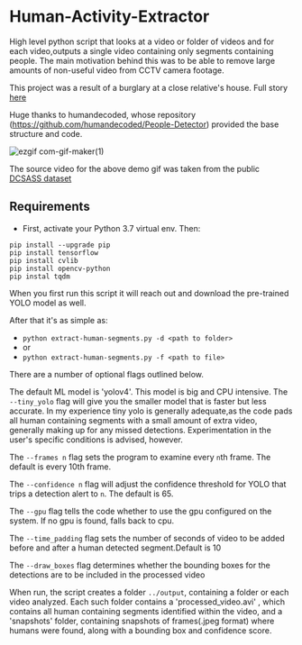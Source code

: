 # Human-Activity-Extractor
High level python script that looks at a video or folder of videos and for each video,outputs a single video containing only segments containing people. The main motivation behind this was to be able to remove large amounts of non-useful video from CCTV camera footage.

This project was a result of a burglary at a close relative's house. Full story [here](https://www.linkedin.com/posts/shailesh-sridhar-441baa156_tldr-there-was-a-burglary-at-a-close-relatives-activity-6798319156354789376-w1hV)

Huge thanks to humandecoded, whose repository (https://github.com/humandecoded/People-Detector) provided the base structure and code.

![ezgif com-gif-maker(1)](https://user-images.githubusercontent.com/29563101/117713270-11e01700-b1f3-11eb-9572-c1ec582666d3.gif)

The source video for the above demo gif was taken from the public [DCSASS dataset](https://www.kaggle.com/mateohervas/dcsass-dataset)

 

## Requirements 
* First, activate your Python 3.7 virtual env.  Then:
```
pip install --upgrade pip
pip install tensorflow
pip install cvlib
pip install opencv-python
pip instal tqdm
```

When you first run this script it will reach out and download the pre-trained YOLO model as well.

After that it's as simple as:
* `python extract-human-segments.py -d <path to folder>`
* or
* `python extract-human-segments.py -f <path to file>`

There are a number of optional flags outlined below.

The default ML model is 'yolov4'. This model is big and CPU intensive. The `--tiny_yolo` flag will give you the smaller model that is faster but less accurate.
In my experience tiny yolo is generally adequate,as the code pads all human containing segments with a small amount of extra video, generally making up for any missed detections. Experimentation in the user's specific conditions is advised, however.


The `--frames n`  flag sets the program to examine every `n`th frame. The default is every 10th frame.

The `--confidence n`  flag will adjust the confidence threshold for YOLO that trips a detection alert to `n`. The default is 65.

The `--gpu` flag tells the code whether to use the gpu configured on the system. If no gpu is found, falls back to cpu.

The `--time_padding` flag sets the number of seconds of video to be added before and after a human detected segment.Default is 10

The `--draw_boxes` flag determines whether the bounding boxes for the detections are to be included in the processed video



When run, the script creates a folder `../output`, containing a folder or each video analyzed. Each such folder contains a 'processed_video.avi' , which  contains all human containing segments identified within the video, and a 'snapshots' folder, containing snapshots of frames(.jpeg format) where humans were found, along with a bounding box and confidence score. 











